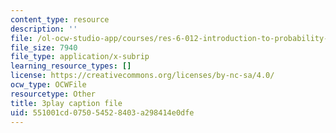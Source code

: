 ```yaml
---
content_type: resource
description: ''
file: /ol-ocw-studio-app/courses/res-6-012-introduction-to-probability-spring-2018/551001cd075054528403a298414e0dfe_jOC4ATKBWlI.vtt
file_size: 7940
file_type: application/x-subrip
learning_resource_types: []
license: https://creativecommons.org/licenses/by-nc-sa/4.0/
ocw_type: OCWFile
resourcetype: Other
title: 3play caption file
uid: 551001cd-0750-5452-8403-a298414e0dfe
---
```

